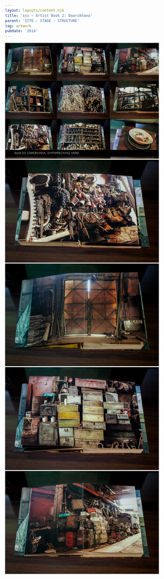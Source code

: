 ```yaml
---
layout: layouts/content.njk
title: 'sss ~ Artist Book 2: Daarukhana'
parent: 'SITE : STAGE : STRUCTURE'
tag: artwork
pubdate: '2014'
---
```

![Artist Book #2: Daarukhana, SITE : STAGE : STRUCTURE, 2014](/static/img/slide15.jpg)
![](/static/img/darukhana-01.jpg)
![](/static/img/darukhana-02.jpg)
![](/static/img/darukhana-03.jpg)
![](/static/img/darukhana-04.jpg)
